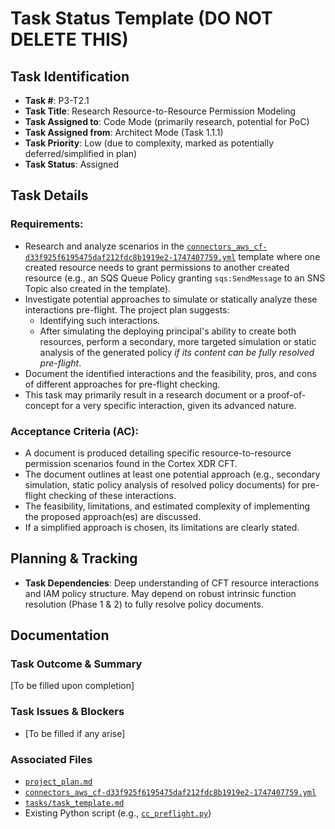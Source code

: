 # Task Status Template (DO NOT DELETE THIS)

## Task Identification
- **Task #**: P3-T2.1
- **Task Title**: Research Resource-to-Resource Permission Modeling
- **Task Assigned to**: Code Mode (primarily research, potential for PoC)
- **Task Assigned from**: Architect Mode (Task 1.1.1)
- **Task Priority**: Low (due to complexity, marked as potentially deferred/simplified in plan)
- **Task Status**: Assigned

## Task Details
### Requirements:
- Research and analyze scenarios in the [`connectors_aws_cf-d33f925f6195475daf212fdc8b1919e2-1747407759.yml`](connectors_aws_cf-d33f925f6195475daf212fdc8b1919e2-1747407759.yml) template where one created resource needs to grant permissions to another created resource (e.g., an SQS Queue Policy granting `sqs:SendMessage` to an SNS Topic also created in the template).
- Investigate potential approaches to simulate or statically analyze these interactions pre-flight. The project plan suggests:
    - Identifying such interactions.
    - After simulating the deploying principal's ability to create both resources, perform a secondary, more targeted simulation or static analysis of the generated policy *if its content can be fully resolved pre-flight*.
- Document the identified interactions and the feasibility, pros, and cons of different approaches for pre-flight checking.
- This task may primarily result in a research document or a proof-of-concept for a very specific interaction, given its advanced nature.

### Acceptance Criteria (AC):
- A document is produced detailing specific resource-to-resource permission scenarios found in the Cortex XDR CFT.
- The document outlines at least one potential approach (e.g., secondary simulation, static policy analysis of resolved policy documents) for pre-flight checking of these interactions.
- The feasibility, limitations, and estimated complexity of implementing the proposed approach(es) are discussed.
- If a simplified approach is chosen, its limitations are clearly stated.

## Planning & Tracking
- **Task Dependencies**: Deep understanding of CFT resource interactions and IAM policy structure. May depend on robust intrinsic function resolution (Phase 1 & 2) to fully resolve policy documents.

## Documentation
### Task Outcome & Summary
[To be filled upon completion]

### Task Issues & Blockers
- [To be filled if any arise]

### Associated Files
- [`project_plan.md`](project_plan.md)
- [`connectors_aws_cf-d33f925f6195475daf212fdc8b1919e2-1747407759.yml`](connectors_aws_cf-d33f925f6195475daf212fdc8b1919e2-1747407759.yml)
- [`tasks/task_template.md`](tasks/task_template.md)
- Existing Python script (e.g., [`cc_preflight.py`](cc_preflight.py))